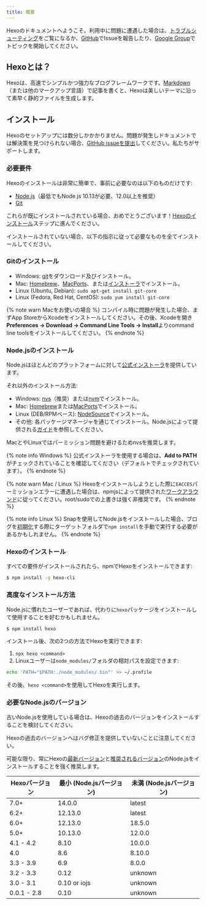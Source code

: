 ```yaml
---
title: 概要
---
```


Hexoのドキュメントへようこそ。利用中に問題に遭遇した場合は、[トラブルシューティング](troubleshooting.html)をご覧になるか、[GitHub](https://github.com/hexojs/hexo/issues)でIssueを報告したり、[Google Group](https://groups.google.com/group/hexo)でトピックを開始してください。

## Hexoとは？

Hexoは、高速でシンプルかつ強力なブログフレームワークです。[Markdown](http://daringfireball.net/projects/markdown/)（または他のマークアップ言語）で記事を書くと、Hexoは美しいテーマに沿って素早く静的ファイルを生成します。

## インストール

Hexoのセットアップには数分しかかかりません。問題が発生しドキュメントでは解決策を見つけられない場合、[GitHub issueを提出](https://github.com/hexojs/hexo/issues)してください。私たちがサポートします。

### 必要要件

Hexoのインストールは非常に簡単で、事前に必要なのは以下のものだけです:

- [Node.js](http://nodejs.org/)（最低でもNode.js 10.13が必要、12.0以上を推奨）
- [Git](http://git-scm.com/)

これらが既にインストールされている場合、おめでとうございます！[Hexoのインストール](#Hexoのインストール)ステップに進んでください。

インストールされていない場合、以下の指示に従って必要なものを全てインストールしてください。

### Gitのインストール

- Windows: [git](https://git-scm.com/download/win)をダウンロード及びインストール。
- Mac: [Homebrew](https://brew.sh/)、[MacPorts](http://www.macports.org/)、または[インストーラ](http://sourceforge.net/projects/git-osx-installer/)でインストール。
- Linux (Ubuntu, Debian): `sudo apt-get install git-core`
- Linux (Fedora, Red Hat, CentOS): `sudo yum install git-core`

{% note warn Macをお使いの場合 %}
コンパイル時に問題が発生した場合、まずApp StoreからXcodeをインストールしてください。その後、Xcodeを開き**Preferences -> Download -> Command Line Tools -> Install**よりcommand line toolsをインストールしてください。
{% endnote %}

### Node.jsのインストール

Node.jsはほとんどのプラットフォームに対して[公式インストーラ](https://nodejs.org/en/download/)を提供しています。

それ以外のインストール方法:

- Windows: [nvs](https://github.com/jasongin/nvs/)（推奨）または[nvm](https://github.com/nvm-sh/nvm)でインストール。
- Mac: [Homebrew](https://brew.sh/)または[MacPorts](http://www.macports.org/)でインストール。
- Linux (DEB/RPMベース): [NodeSource](https://github.com/nodesource/distributions)でインストール。
- その他: 各パッケージマネージャを通じてインストール。Node.jsによって提供される[ガイド](https://nodejs.org/en/download/package-manager/)を参照してください。

MacとやLinuxではパーミッション問題を避けるためnvsを推奨します。

{% note info Windows %}
公式インストーラを使用する場合は、**Add to PATH**がチェックされていることを確認してください（デフォルトでチェックされています）。
{% endnote %}

{% note warn Mac / Linux %}
Hexoをインストールしようとした際に`EACCES`パーミッションエラーに遭遇した場合は、npmjsによって提供された[ワークアラウンド](https://docs.npmjs.com/resolving-eacces-permissions-errors-when-installing-packages-globally)に従ってください。root/sudoでの上書きは強く非推奨です。
{% endnote %}

{% note info Linux %}
Snapを使用してNode.jsをインストールした場合、ブログを[初期化](commands#init)する際にターゲットフォルダで`npm install`を手動で実行する必要があるかもしれません。
{% endnote %}

### Hexoのインストール

すべての要件がインストールされたら、npmでHexoをインストールできます:

```bash
$ npm install -g hexo-cli
```

### 高度なインストール方法

Node.jsに慣れたユーザーであれば、代わりに`hexo`パッケージをインストールして使用することを好むかもしれません。

```bash
$ npm install hexo
```

インストール後、次の2つの方法でHexoを実行できます:

1. `npx hexo <command>`
2. Linuxユーザーは`node_modules/`フォルダの相対パスを設定できます:

```bash
echo 'PATH="$PATH:./node_modules/.bin"' >> ~/.profile
```

その後、`hexo <command>`を使用してHexoを実行します。

### 必要なNode.jsのバージョン

古いNode.jsを使用している場合は、Hexoの過去のバージョンをインストールすることを検討してください。

Hexoの過去のバージョンへはバグ修正を提供していないことに注意してください。

可能な限り、常にHexoの[最新バージョン](https://www.npmjs.com/package/hexo?activeTab=versions)と[推奨されるバージョン](#必要要件)のNode.jsをインストールすることを強く推奨します。

| Hexoバージョン | 最小 (Node.jsバージョン) | 未満 (Node.jsバージョン) |
| -------------- | ------------------------ | ------------------------ |
| 7.0+           | 14.0.0                   | latest                   |
| 6.2+           | 12.13.0                  | latest                   |
| 6.0+           | 12.13.0                  | 18.5.0                   |
| 5.0+           | 10.13.0                  | 12.0.0                   |
| 4.1 - 4.2      | 8.10                     | 10.0.0                   |
| 4.0            | 8.6                      | 8.10.0                   |
| 3.3 - 3.9      | 6.9                      | 8.0.0                    |
| 3.2 - 3.3      | 0.12                     | unknown                  |
| 3.0 - 3.1      | 0.10 or iojs             | unknown                  |
| 0.0.1 - 2.8    | 0.10                     | unknown                  |
